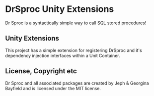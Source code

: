 # DrSproc Unity Extensions
Dr Sproc is a syntactically simple way to call SQL stored procedures!

## Unity Extensions
This project has a simple extension for registering DrSproc and it's dependency injection interfaces within a Unit Container.

## License, Copyright etc
Dr Sproc and all associated packages are created by Jeph & Georgina Bayfield and is licensed under the MIT license.
